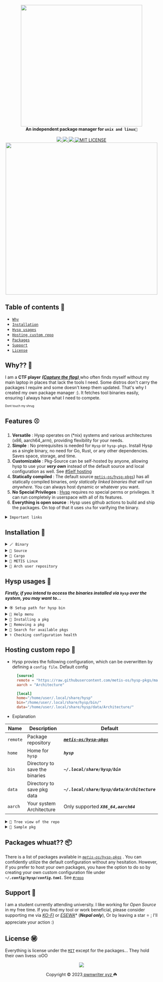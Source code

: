 <p align="center">
    <a href="https://youtu.be/IOOzoeC-ZRQ?si=118OtD9c8u1Tr7JF">
        <img src="https://raw.githubusercontent.com/pwnwriter/hysp/images/hysp-rounded.png" width="400"></a>
    <br>
    <b><strong>An independent package manager for <code>unix and linux🌷</code></strong></b>
    <br>
    <br>
    <a href="https://github.com/pwnwriter/hysp/releases">
        <img src="https://img.shields.io/github/v/release/pwnwriter/hysp?style=flat&labelColor=f38ba8&color=585b70&logo=GitHub&logoColor=white">
    </a>
    <a href="https://crates.io/crates/hysp/">
        <img src="https://img.shields.io/crates/v/hysp?style=flat&labelColor=b4befe&color=eba0ac&logo=Rust&logoColor=white">
    </a>
    <a href="https://github.com/pwnwriter/hysp/actions?query=workflow%3A%22Continuous+Deployment%22">
        <img src="https://img.shields.io/github/actions/workflow/status/pwnwriter/hysp/test-app.yml?style=flat&labelColor=eba0ac&color=74c7ec&label=Test-app&logo=GitHub%20Actions&logoColor=white">
    </a>
  <a href="https://github.com/pwnwriter/hysp/blob/main/LICENSE"><img src="https://img.shields.io/badge/License-MIT-white.svg" alt="MIT LICENSE"></a>
  <br>
  <img src="https://raw.githubusercontent.com/catppuccin/catppuccin/main/assets/palette/macchiato.png" width="500" />
</p>

## Table of contents 📔

* [`Why`](#why)
* [`Installation`](#installation)
* [`Hysp usages`](#usages)
* [`Hosting custom repo`](#repo)
* [`Packages`](#pkgs)
* [`Support`](#support)
* [`License`](#license)

<a name="why"></a>
 ## Why?? 🚩

I am a **CTF player** [***(Capture the flag)*** ](https://en.wikipedia.org/wiki/Capture_the_flag_(cybersecurity)) who often finds myself without my main laptop in places that lack the tools I need. Some distros don't carry the packages I require and some doesn't keep them updated. That's why I created my own package manager :). It fetches tool binaries easily, ensuring I always have what I need to compete.

<sup><sub>Dont touch my shrug</sub></sup>

<a name="why"></a>
 ## Features ⚾
1. **Versatile** : Hysp operates on (*nix) systems and various architectures (x86, aarch64_arm), providing flexibility for your needs.
3. **Simple** : No prerequisites is needed for `Hysp` or `hysp-pkgs`. Install Hysp as a single binary, no need for Go, Rust, or any other dependencies. Saves space, storage, and time.
4. **Customizable** : Pkg-Source can be self-hosted by anyone, allowing hysp to use your ***very own*** instead of the default source and local configuration as well. See [#Self hosting](https://github.com/pwnwriter/hysp#repo)
5. **Statically compiled** : The default source [`metis-os/hysp-pkgs`](https://github.com/metis-os/hysp-pkgs)) has all statically compiled binaries, _only statically linked binaries that will run anywhere_. You can always host dynamic or whatever you want.
6. **No Special Privileges** : [Hysp](https://github.com/pwnwriter/hysp) requires no special perms or privileges. It can run completely in userspace with all of its features.
7. **Everything is open source** : Hysp uses github actions to build and ship the packages. On top of that it uses `sha` for varifying the binary.

</details>
<details> <summary><code>Important links </code></summary>
  &nbsp;

It is never a good idea to install random binaries from random sources. 

Check these `HackerNews Discussions`
> - [A cautionary tale from the decline of SourceForge](https://news.ycombinator.com/item?id=31110206)
> - [Downloading PuTTY Safely Is Nearly Impossible (2014)](https://news.ycombinator.com/item?id=9577861)


> ```bash
> !# PKG Metadata
> # Everything is automated via Github Actions & Scripts
> Repo --> https://github.com/metis-os/hysp-pkgs
> WorkFlows --> https://github.com/metis-os/hysp-pkgs/tree/main/.github/workflows
> Scripts --> https://github.com/metis-os/hysp-pkgs/tree/main/.github/scripts
> 
> !# Upstream Source
> # Everything is automated via Github Actions & Build Scripts
> Repo --> https://github.com/Azathothas/Toolpacks
> WorkFlows --> https://github.com/Azathothas/Toolpacks/tree/main/.github/workflows
> Build Scripts --> https://github.com/Azathothas/Toolpacks/tree/main/.github/scripts
> ```
  </details>



<a name="installation"></a>
 ## Installation 📩
    
  <details> <summary><code>🪄 Binary </code></summary>
    &nbsp;

  - *Manual* : You can directly download the [**binary**](https://github.com/pwnwriter/hysp/releases) of your arch and run it.
  - *One liner* : Run this script, requires `jq`,`curl`, `tar` & `wget`
   ```bash
wget -qO- "$(curl -qfsSL "https://api.github.com/repos/pwnwriter/hysp/releases/latest" | jq -r '.assets[].browser_download_url' | grep -Ei "$(uname -m).*$(uname -s).*musl" | grep -v "\.sha")" | tar -xzf - --strip-components=1
./hysp -h
``` 

  </details>
  <details> <summary><code>🌼 Source </code></summary>
  &nbsp;
 
  ```bash
  git clone --depth=1 https://github.com/pwnwriter/hysp --branch=main
  cd hysp
  cargo build --release 
  ```
  Then go to `release` dir and `./hysp` or move the `binary` to your any `$PATH` for instant access from anywhere.
</details>

<details> <summary><code>🎠 Cargo </code></summary>

- Using [crates.io](https://crates.io/crates/hysp)
  ```bash
  cargo install hysp
  ```
- Using [binstall](https://github.com/cargo-bins/cargo-binstall)
  ```bash
  cargo binstall hysp
  ```

  > **Note** ⚠️
  > This requires a working setup of rust/cargo & binstall.
</details>

<details> <summary><code>🚩 METIS Linux </code></summary>
&nbsp;
  
  ```bash
  sudo/doas pacman -Sy hysp
  ```

</details>

<details> <summary><code>💢 Arch user repository </code></summary>
&nbsp;
  
  ```bash
  paru/yay -S hysp-git
  ```

</details>


<a name="usages"></a>
 ## Hysp usages 🎠
 
***Firstly, if you intend to access the binaries installed via `hysp` over the system, you may want to...***

<details> <summary><code>🏵️ Setup path for hysp bin  </code></summary>
 
-  Add the following line to your shellrc. [ `zshrc`, `bashrc` ***etc***. ]

    ```bash
    export PATH="$HOME/.local/share/hysp/bin/:$PATH"
    ```
</details>
 
<details> <summary><code>🐤 Help menu</code></summary>
  &nbsp;
  
  
  ```bash
  hysp |install|uninstall|search| -h # check for help menu
  ```
![screenshot_2023-11-28_13-45-12](https://github.com/pwnwriter/hysp/assets/90331517/ef21f487-961e-4cf9-b87d-1690380dff6a)

</details>

<details> <summary><code>🔻 Installing a pkg </code></summary>
&nbsp;
  
  ```bash
  hysp install -p <pkg> # use --force to overwrite already installed binary 
  ```
  ![screenshot_2023-11-25_22-38-24](https://github.com/pwnwriter/hysp/assets/90331517/f55756b6-b115-4bdf-859f-330f1805c169)

</details>


<details> <summary><code>🧁 Removing a pkg </code></summary>
&nbsp;
  
  ```bash
  hysp remove -p <pkg> 
  ```

![screenshot_2023-11-27_18-56-49](https://github.com/pwnwriter/hysp/assets/90331517/e468c329-eb08-4b08-8c06-6a0e56756ee5)

</details>

<details> <summary><code>🔭 Search for available pkgs </code></summary>
&nbsp;
  
  ```bash
  hysp search -p <pkg> # use --silent to strip down the console i/o
  ```

![screenshot_2023-11-26_14-24-57](https://github.com/pwnwriter/hysp/assets/90331517/19a837c4-45cf-4043-86ac-b83cf780c487)

</details>

<details> <summary><code>⚕️ Checking configuration health </code></summary>
&nbsp;
  
  ```bash
 hysp health
  ```

![screenshot_2023-11-28_13-51-37](https://github.com/pwnwriter/hysp/assets/90331517/27d78886-2e3f-4396-8b73-a9a26facad41)

</details>

<a name="repo"></a>
 ## Hosting custom repo 💾

- Hysp provies the following configuration, which can be overwritten by defining a `config file`.
  Default config

  ```toml
    [source]
    remote = "https://raw.githubusercontent.com/metis-os/hysp-pkgs/main/data/"
    aarch = "Architecture"

    [local]
    home="/home/user/.local/share/hysp"
    bin="/home/user/.local/share/hysp/bin/" 
    data="/home/user/.local/share/hysp/data/Architecture/" 
  ```
- Explanation 

|  Name       | Description                        | Default                                            |
|-------------|------------------------------------|----------------------------------------------------|
|  `remote`   | Package repository                 | [***`metis-os/hysp-pkgs`***](https://github.com/metis-os/hysp-pkgs) |
|  `home`     | Home for `hysp`                    | ***`hysp`***                               |
|  `bin`      | Directory to save the binaries     | ***`~/.local/share/hysp/bin`***            |
|  `data`     | Directory to save pkg data         | ***`~/.local/share/hysp/data/Architecture`***           |
|  `aarch`    | Your system Architecture           | Only supported ***`X86_64,aarch64`***      |

<details> <summary><code>🎄 Tree view of the repo </code></summary>
&nbsp;

  ```bash
.
├── available.toml # Storing available pkgs info (Optional)
├── data
│   └── x86_64 # Your cpu Architecture (aarch64 and x86_64) supported for now
│       └── foo.toml # where the package data are stored (needed)
```

</details>




<details> <summary><code>📂 Sample pkg </code></summary>
&nbsp;

  ```bash
[bin]
name = "$BIN" # Name of the pkg to be installed as

[package]
architecture = "x86_64" # Your aarchitecture 
name = "$BIN" # Your package name
description = "$DESCRIPTION" # Description
author = "$AUTHOR" # Author 
repo = "$REPO_URL" 
stars = "${STARS}"
version = "$PKG_VERSION"
updated = "$PKG_RELEASED"
size = "$SIZE"
sha = "$SHA" 
source = "$SOURCE_URL" # Source of the binary wherever it's hosted
language = "$LANGUAGE"
license = "$LICENSE"

[package.conditions]
conflicts  = ["$BIN"] # Conflictions 
requires = [] # Dependencies 

[package.metadata]
keywords = $TOPICS
categories = ["Utilities"]
  ```

</details>

<a name="pkgs"></a>
 ## Packages whuat?? 📦
There is a list of packages available in [*`metis-os/hysp-pkgs`*](https://github.com/metis-os/hysp-pkgs) . You can confidently utilize the default configuration without any hesitation. However, if you prefer to host your own packages, you have the option to do so by creating your own custom configuration file under ***`~/.config/hysp/config.toml`***. See [`#repo`](https://github.com/pwnwriter/hysp#repo) 


<a name="support"></a>
 ## Support 💌

 I am a student currently attending university. I like working for *Open Source* in my free time. If you find my tool or work beneficial, please consider supporting me via [*KO-FI*](https://ko-fi.com/pwnwriter) or [*ESEWA*](https://metislinux.org/docs/donate)* (***Nepal only***), Or by leaving a star ⭐ ; I'll appreciate your action :)

<a name="license"></a>
 ## License ㊙️

 Everything is license under the [`MIT`](https://raw.githubusercontent.com/pwnwriter/hysp/main/LICENSE) except for the packages... 
 They hold their own livess :oOO
 
<p align="center"><img src="https://raw.githubusercontent.com/catppuccin/catppuccin/main/assets/footers/gray0_ctp_on_line.svg?sanitize=true" /></p>
<p align="center">Copyright &copy; 2023<a href="https://pwnwriter.xyz" target="_blank"> pwnwriter xyz </a> ☘️</p> 




